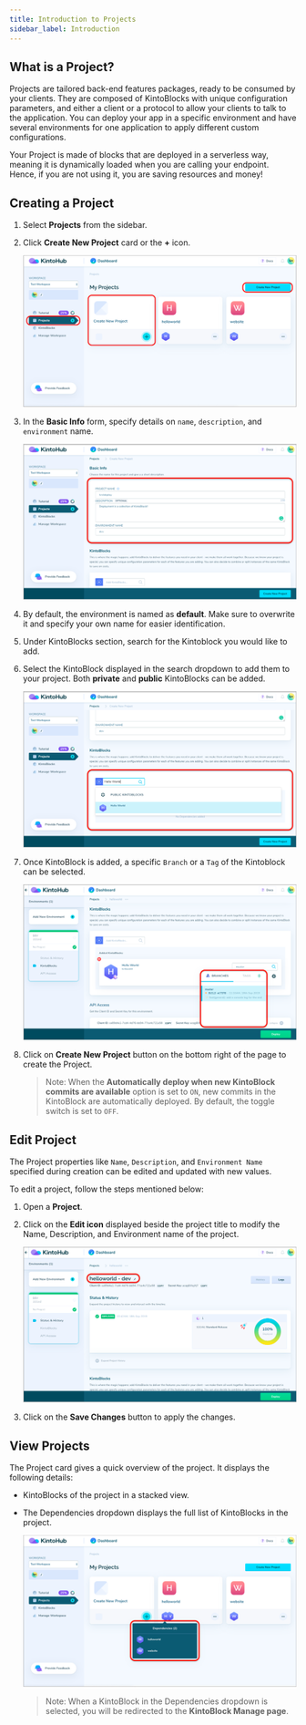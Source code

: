 ```yaml
---
title: Introduction to Projects
sidebar_label: Introduction
---
```


## What is a Project?

Projects are tailored back-end features packages, ready to be consumed by your clients.
They are composed of KintoBlocks with unique configuration parameters, and either a client or a protocol to allow your clients to talk to the application. You can deploy your app in a specific environment and have several environments for one application to apply different custom configurations.

Your Project is made of blocks that are deployed in a serverless way, meaning it is dynamically loaded when you are calling your endpoint. Hence, if you are not using it, you are saving resources and money!


## Creating a Project

1. Select **Projects** from the sidebar.

2. Click **Create New Project** card or the **+** icon.

   ![Screenshot](/docs/assets/project_create_options.png)

3. In the **Basic Info** form, specify details on `name`, `description`, and `environment` name.

   ![Screenshot](/docs/assets/basic-info-project.png)

4. By default, the environment is named as **default**. Make sure to overwrite it and specify your own name for easier identification.

5. Under KintoBlocks section, search for the Kintoblock you would like to add.

6. Select the KintoBlock displayed in the search dropdown to add them to your project. Both **private** and **public** KintoBlocks can be added.

   ![Screenshot](/docs/assets/project-kintoblocks-section.png)

7. Once KintoBlock is added, a specific `Branch` or a `Tag` of the Kintoblock can be selected.

   ![Screenshot](/docs/assets/project-branch-tag-switcher.png)

8. Click on **Create New Project** button on the bottom right of the page to create the Project.

   >Note: When the **Automatically deploy when new KintoBlock commits are available** option is set to `ON`, new commits in the KintoBlock are automatically deployed. By default, the toggle switch is set to `OFF`.


## Edit Project

The Project properties like `Name`, `Description`, and `Environment Name` specified during creation can be edited and updated with new values. 

To edit a project, follow the steps mentioned below:

1. Open a **Project**.

2. Click on the **Edit icon** displayed beside the project title to modify the Name, Description, and Environment name of the project.

   ![Screenshot](/docs/assets/edit-icon-project.png)

3. Click on the **Save Changes** button to apply the changes.


## View Projects

The Project card gives a quick overview of the project. It displays the following details:

- KintoBlocks of the project in a stacked view.

- The Dependencies dropdown displays the full list of KintoBlocks in the project.

   ![Screenshot](/docs/assets/project-card-options.png)

    > Note: When a KintoBlock in the Dependencies dropdown is selected, you will be redirected to the **KintoBlock Manage page**.
